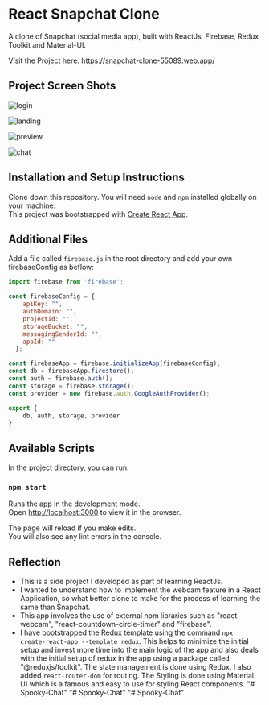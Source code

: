 # React Snapchat Clone

A clone of Snapchat (social media app), built with ReactJs, Firebase, Redux Toolkit and Material-UI.

Visit the Project here: https://snapchat-clone-55089.web.app/

## Project Screen Shots

![login](https://user-images.githubusercontent.com/25431607/106753573-d82acd80-6651-11eb-8940-5b0986984efd.png)

![landing](https://user-images.githubusercontent.com/25431607/106753863-3fe11880-6652-11eb-8b77-e5cf5385941d.png)

![preview](https://user-images.githubusercontent.com/25431607/106753923-54251580-6652-11eb-85d9-805855db8dd7.png)

![chat](https://user-images.githubusercontent.com/25431607/106754086-89316800-6652-11eb-8568-da2e0a5877c7.png)


## Installation and Setup Instructions

Clone down this repository. You will need `node` and `npm` installed globally on your machine.  
This project was bootstrapped with [Create React App](https://github.com/facebook/create-react-app).

## Additional Files

Add a file called `firebase.js` in the root directory and add your own firebaseConfig as beflow:

```javascript
import firebase from 'firebase';

const firebaseConfig = {
    apiKey: "",
    authDomain: "",
    projectId: "",
    storageBucket: "",
    messagingSenderId: "",
    appId: ""
  };

const firebaseApp = firebase.initializeApp(firebaseConfig);
const db = firebaseApp.firestore();
const auth = firebase.auth();
const storage = firebase.storage();
const provider = new firebase.auth.GoogleAuthProvider();

export {
    db, auth, storage, provider
}
```

## Available Scripts

In the project directory, you can run:

### `npm start`

Runs the app in the development mode.\
Open [http://localhost:3000](http://localhost:3000) to view it in the browser.

The page will reload if you make edits.\
You will also see any lint errors in the console.


## Reflection

  - This is a side project I developed as part of learning ReactJs.
  - I wanted to understand how to implement the webcam feature in a React Application, so what better clone to make for the process of learning the same than Snapchat.
  - This app involves the use of external npm libraries such as "react-webcam", "react-countdown-circle-timer" and "firebase".
  - I have bootstrapped the Redux template using the command `npx create-react-app --template redux`. This helps to minimize the initial setup and invest more time into the main logic of the app and also deals with the initial setup of redux in the app using a package called "@reduxjs/toolkit". The state management is done using Redux. I also added `react-router-dom` for routing. The Styling is done using Material UI which is a famous and easy to use for styling React components.
"# Spooky-Chat" 
"# Spooky-Chat" 
"# Spooky-Chat" 
